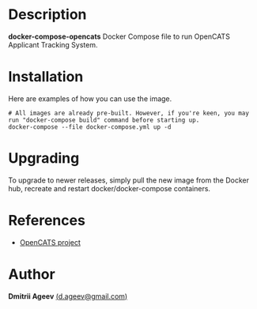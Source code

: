 # Description

**docker-compose-opencats** Docker Compose file to run OpenCATS Applicant Tracking System.

# Installation

Here are examples of how you can use the image.

```
# All images are already pre-built. However, if you're keen, you may run "docker-compose build" command before starting up.
docker-compose --file docker-compose.yml up -d
```

# Upgrading

To upgrade to newer releases, simply pull the new image from the Docker hub, recreate and restart docker/docker-compose containers.


# References

 * [OpenCATS project](http://www.opencats.org)

# Author

 **Dmitrii Ageev** [(d.ageev@gmail.com)](mailto:d.ageev@gmail.com)

